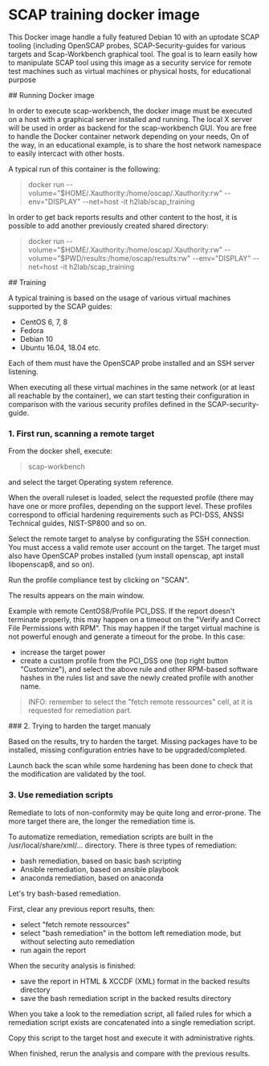 # SCAP training docker image

This Docker image handle a fully featured Debian 10 with an uptodate SCAP tooling (including OpenSCAP probes, SCAP-Security-guides for various targets and Scap-Workbench graphical tool.
The goal is to learn easily how to manipulate SCAP tool using this image as a security service for remote test machines such as virtual machines or physical hosts, for educational purpose

## Running Docker image

In order to execute scap-workbench, the docker image must be executed on a host with a graphical server installed and running. The local X server will be used in order as backend for the scap-workbench GUI.
You are free to handle the Docker container network depending on your needs, On of the way, in an educational example, is to share the host network namespace to easily intercact with other hosts.

A typical run of this container is the following:

>  docker run --volume="$HOME/.Xauthority:/home/oscap/.Xauthority:rw" --env="DISPLAY" --net=host -it h2lab/scap_training

In order to get back reports results and other content to the host, it is possible to add another previously created shared directory:

>  docker run --volume="$HOME/.Xauthority:/home/oscap/.Xauthority:rw" --volume="$PWD/results:/home/oscap/results:rw" --env="DISPLAY" --net=host -it h2lab/scap_training


## Training

A typical training is based on the usage of various virtual machines supported by the SCAP guides:
- CentOS 6, 7, 8
- Fedora
- Debian 10
- Ubuntu 16.04, 18.04
etc.

Each of them must have the OpenSCAP probe installed and an SSH server listening.

When executing all these virtual machines in the same network (or at least all reachable by the container), we can start testing their configuration in comparison with the various security profiles defined in the SCAP-security-guide.

### 1. First run, scanning a remote target

From the docker shell, execute:

> scap-workbench

and select the target Operating system reference.

When the overall ruleset is loaded, select the requested profile (there may have one or more profiles, depending on the support level. These profiles correspond to official hardening requirements such as PCI-DSS, ANSSI Technical guides, NIST-SP800 and so on.

Select the remote target to analyse by configurating the SSH connection. You must access a valid remote user account on the target. The target must also have OpenSCAP probes installed (yum install openscap, apt install libopenscap8, and so on).

Run the profile compliance test by clicking on "SCAN".

The results appears on the main window.


Example with remote CentOS8/Profile PCI_DSS.
If the report doesn't terminate properly, this may happen on a timeout on the "Verify and Correct File Permissions with RPM". This may happen if the target virtual machine is not powerful enough and generate a timeout for the probe. In this case:

   * increase the target power
   * create a custom profile from the PCI_DSS one (top right button "Customize"), and select the above rule and other RPM-based software hashes in the rules list and save the newly created profile with another name.


> INFO: remember to select the "fetch remote ressources" cell, at it is requested for remediation part.

### 2. Trying to harden the target manualy

Based on the results, try to harden the target. Missing packages have to be installed, missing configuration entries have to be upgraded/completed.

Launch back the scan while some hardening has been done to check that the modification are validated by the tool.

### 3. Use remediation scripts

Remediate to lots of non-conformity may be quite long and error-prone. The more target there are, the longer the remediation time is.

To automatize remediation, remediation scripts are built in the /usr/local/share/xml/... directory.
There is three types of remediation:

   * bash remediation, based on basic bash scripting
   * Ansible remediation, based on ansible playbook
   * anaconda remediation, based on anaconda

Let's try bash-based remediation.

First, clear any previous report results, then:

   * select "fetch remote ressources"
   * select "bash remediation" in the bottom left remediation mode, but without selecting auto remediation
   * run again the report

When the security analysis is finished:

   * save the report in HTML & XCCDF (XML) format in the backed results directory
   * save the bash remediation script in the backed results directory

When you take a look to the remediation script, all failed rules for which a remediation script exists are concatenated into a single remediation script.

Copy this script to the target host and execute it with administrative rights.

When finished, rerun the analysis and compare with the previous results.

